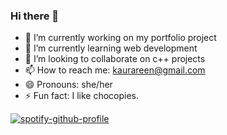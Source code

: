 ### Hi there 👋

- 🔭 I’m currently working on my portfolio project
- 🌱 I’m currently learning web development
- 👯 I’m looking to collaborate on c++ projects
- 📫 How to reach me: kaurareen@gmail.com
- 😄 Pronouns: she/her
- ⚡ Fun fact: I like chocopies.


[![spotify-github-profile](https://spotify-github-profile.vercel.app/api/view?uid=khuu7ktp4h30jtqgbgin13r92&cover_image=true&theme=default)](https://github.com/kittinan/spotify-github-profile)
